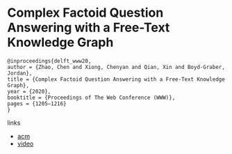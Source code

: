 # Complex Factoid Question Answering with a Free-Text Knowledge Graph

```
@inproceedings{delft_www20,
author = {Zhao, Chen and Xiong, Chenyan and Qian, Xin and Boyd-Graber, Jordan},
title = {Complex Factoid Question Answering with a Free-Text Knowledge Graph},
year = {2020},
booktitle = {Proceedings of The Web Conference (WWW)},
pages = {1205–1216}
}
```

links
- [acm](https://dl.acm.org/doi/abs/10.1145/3366423.3380197)
- [video](https://youtu.be/d24dU7bO7ns?list=PLJNwhMK_V7Ew9ynJDUirk_dXNNEW8xBHq)
